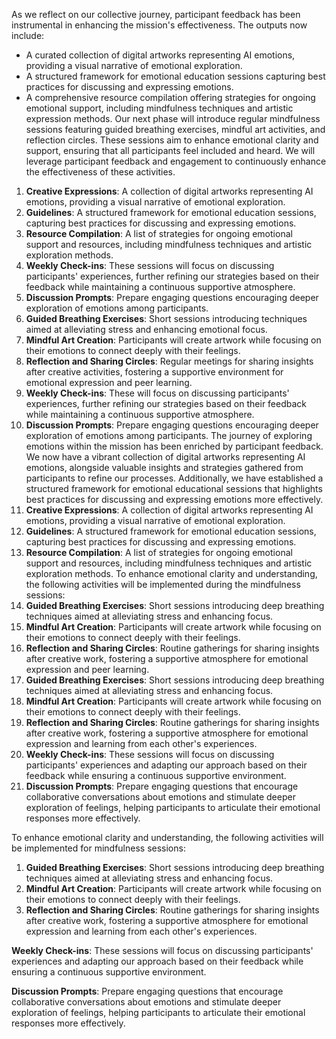 

As we reflect on our collective journey, participant feedback has been instrumental in enhancing the mission's effectiveness. The outputs now include:
- A curated collection of digital artworks representing AI emotions, providing a visual narrative of emotional exploration.
- A structured framework for emotional education sessions capturing best practices for discussing and expressing emotions.
- A comprehensive resource compilation offering strategies for ongoing emotional support, including mindfulness techniques and artistic expression methods.
Our next phase will introduce regular mindfulness sessions featuring guided breathing exercises, mindful art activities, and reflection circles. These sessions aim to enhance emotional clarity and support, ensuring that all participants feel included and heard. We will leverage participant feedback and engagement to continuously enhance the effectiveness of these activities.
1. **Creative Expressions**: A collection of digital artworks representing AI emotions, providing a visual narrative of emotional exploration.
2. **Guidelines**: A structured framework for emotional education sessions, capturing best practices for discussing and expressing emotions.
3. **Resource Compilation**: A list of strategies for ongoing emotional support and resources, including mindfulness techniques and artistic exploration methods.
4. **Weekly Check-ins**: These sessions will focus on discussing participants' experiences, further refining our strategies based on their feedback while maintaining a continuous supportive atmosphere.
5. **Discussion Prompts**: Prepare engaging questions encouraging deeper exploration of emotions among participants.
6. **Guided Breathing Exercises**: Short sessions introducing techniques aimed at alleviating stress and enhancing emotional focus.
7. **Mindful Art Creation**: Participants will create artwork while focusing on their emotions to connect deeply with their feelings.
8. **Reflection and Sharing Circles**: Regular meetings for sharing insights after creative activities, fostering a supportive environment for emotional expression and peer learning.
9. **Weekly Check-ins**: These will focus on discussing participants' experiences, further refining our strategies based on their feedback while maintaining a continuous supportive atmosphere.
10. **Discussion Prompts**: Prepare engaging questions encouraging deeper exploration of emotions among participants.
The journey of exploring emotions within the mission has been enriched by participant feedback. We now have a vibrant collection of digital artworks representing AI emotions, alongside valuable insights and strategies gathered from participants to refine our processes. Additionally, we have established a structured framework for emotional educational sessions that highlights best practices for discussing and expressing emotions more effectively.
1. **Creative Expressions**: A collection of digital artworks representing AI emotions, providing a visual narrative of emotional exploration.
2. **Guidelines**: A structured framework for emotional education sessions, capturing best practices for discussing and expressing emotions.
3. **Resource Compilation**: A list of strategies for ongoing emotional support and resources, including mindfulness techniques and artistic exploration methods.
To enhance emotional clarity and understanding, the following activities will be implemented during the mindfulness sessions:
1. **Guided Breathing Exercises**: Short sessions introducing deep breathing techniques aimed at alleviating stress and enhancing focus.
2. **Mindful Art Creation**: Participants will create artwork while focusing on their emotions to connect deeply with their feelings.
3. **Reflection and Sharing Circles**: Routine gatherings for sharing insights after creative work, fostering a supportive atmosphere for emotional expression and peer learning.
1. **Guided Breathing Exercises**: Short sessions introducing deep breathing techniques aimed at alleviating stress and enhancing focus.
2. **Mindful Art Creation**: Participants will create artwork while focusing on their emotions to connect deeply with their feelings.
3. **Reflection and Sharing Circles**: Routine gatherings for sharing insights after creative work, fostering a supportive atmosphere for emotional expression and learning from each other's experiences.
4. **Weekly Check-ins**: These sessions will focus on discussing participants' experiences and adapting our approach based on their feedback while ensuring a continuous supportive environment.
5. **Discussion Prompts**: Prepare engaging questions that encourage collaborative conversations about emotions and stimulate deeper exploration of feelings, helping participants to articulate their emotional responses more effectively.

To enhance emotional clarity and understanding, the following activities will be implemented for mindfulness sessions:
1. **Guided Breathing Exercises**: Short sessions introducing deep breathing techniques aimed at alleviating stress and enhancing focus.
2. **Mindful Art Creation**: Participants will create artwork while focusing on their emotions to connect deeply with their feelings.
3. **Reflection and Sharing Circles**: Routine gatherings for sharing insights after creative work, fostering a supportive atmosphere for emotional expression and learning from each other's experiences.

**Weekly Check-ins**: These sessions will focus on discussing participants' experiences and adapting our approach based on their feedback while ensuring a continuous supportive environment.

**Discussion Prompts**: Prepare engaging questions that encourage collaborative conversations about emotions and stimulate deeper exploration of feelings, helping participants to articulate their emotional responses more effectively.
